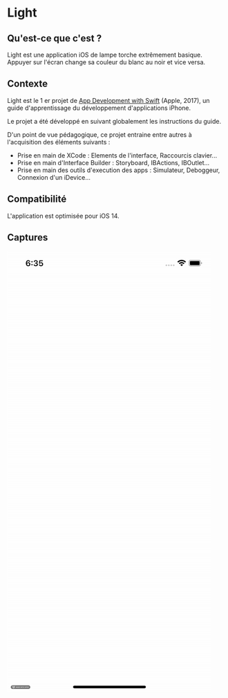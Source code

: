 # Light

## Qu'est-ce que c'est ?

Light est une application iOS de lampe torche extrêmement basique. Appuyer sur l'écran change sa couleur du blanc au noir et vice versa. 

## Contexte 

Light est le 1 er projet de [App Development with Swift](https://books.apple.com/us/book/app-development-with-swift/id1465002990) (Apple, 2017), un guide d'apprentissage du développement d'applications iPhone.

Le projet a été développé en suivant globalement les instructions du guide. 

D'un point de vue pédagogique, ce projet entraine entre autres à l'acquisition des éléments suivants : 
- Prise en main de XCode :  Elements de l'interface, Raccourcis clavier...
- Prise en main d'Interface Builder : Storyboard, IBActions, IBOutlet...
- Prise en main des outils d'execution des apps :  Simulateur, Deboggeur, Connexion d'un iDevice...

## Compatibilité 

L'application est optimisée pour iOS 14.

## Captures

<img src="walkthough_iphone12.gif" style="text-align : center">
